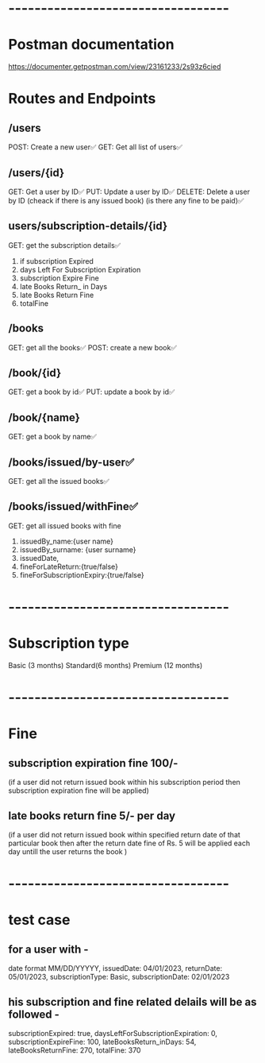 # ----------------------------------

# Postman documentation

https://documenter.getpostman.com/view/23161233/2s93z6cied

# Routes and Endpoints

## /users

POST: Create a new user✅
GET: Get all list of users✅

## /users/{id}

GET: Get a user by ID✅
PUT: Update a user by ID✅
DELETE: Delete a user by ID (cheack if there is any issued book) (is there any fine to be paid)✅

## users/subscription-details/{id}

GET: get the subscription details✅

1.  if subscription Expired
2.  days Left For Subscription Expiration
3.  subscription Expire Fine
4.  late Books Return\_ in Days
5.  late Books Return Fine
6.  totalFine

## /books

GET: get all the books✅
POST: create a new book✅

## /book/{id}

GET: get a book by id✅
PUT: update a book by id✅

## /book/{name}

GET: get a book by name✅

## /books/issued/by-user✅

GET: get all the issued books✅

## /books/issued/withFine✅

GET: get all issued books with fine

1. issuedBy_name:{user name}
2. issuedBy_surname: {user surname}
3. issuedDate,
4. fineForLateReturn:{true/false}
5. fineForSubscriptionExpiry:{true/false}

# ----------------------------------

# Subscription type

Basic (3 months)
Standard(6 months)
Premium (12 months)

# ----------------------------------

# Fine

## subscription expiration fine 100/-

(if a user did not return issued book within his subscription period then
subscription expiration fine will be applied)

## late books return fine 5/- per day

(if a user did not return issued book within specified return date of that
particular book then after the return date fine of Rs. 5 will be applied
each day untill the user returns the book )

# ----------------------------------

# test case

## for a user with -

date format MM/DD/YYYYY,
issuedDate: 04/01/2023,
returnDate: 05/01/2023,
subscriptionType: Basic,
subscriptionDate: 02/01/2023

## his subscription and fine related delails will be as followed -

subscriptionExpired: true,
daysLeftForSubscriptionExpiration: 0,
subscriptionExpireFine: 100,
lateBooksReturn_inDays: 54,
lateBooksReturnFine: 270,
totalFine: 370
